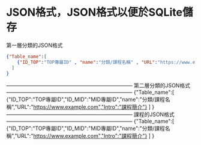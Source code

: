 # JSON格式，JSON格式以便於SQLite儲存
第一層分類的JSON格式 
```json
{"Table_name":[
    {"ID_TOP":"TOP專屬ID" , "name":"分類/課程名稱" , "URL":"https://www.example.com" , "Intro":"課程簡介"}
  ]
}
```
————————————————————————
第二層分類的JSON格式 
————————————————————————
{"Table_name":[
{"ID_TOP":"TOP專屬ID","ID_MID":"MID專屬ID","name":"分類/課程名稱","URL":"https://www.example.com","Intro":"課程簡介"}
]
}
————————————————————————
課程的JSON格式 
————————————————————————
{"Table_name":[
{"ID_TOP":"TOP專屬ID","ID_MID":"MID專屬ID","name":"分類/課程名稱","URL":"https://www.example.com","Intro":"課程簡介"}
]
}
